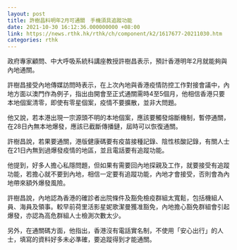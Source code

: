 ```yaml
---
layout: post
title: 許樹昌料明年2月可通關　手機須具追蹤功能
date: 2021-10-30 16:12:36.000000000 +08:00
link: https://news.rthk.hk/rthk/ch/component/k2/1617677-20211030.htm
categories: rthk
---
```


政府專家顧問、中大呼吸系統科講座教授許樹昌表示，預計香港明年2月就能夠與內地通關。

許樹昌接受內地傳媒訪問時表示，在上次內地與香港疫情防控工作對接會議中，內地方面以澳門作為例子，指出由開會至正式通關需時4至5個月，他相信香港只要本地個案清零，即使有零星個案，疫情不要擴散，並非大問題。

他又說，若本港出現一宗源頭不明的本地個案，應該要觸發熔斷機制，暫停通關，在28日內無本地爆發，應該已截斷傳播鏈，屆時可以恢復通關。

許樹昌說，若果要通關，港版健康碼要有疫苗接種記錄、陰性核酸記錄，有關人士在21日內無到過爆發疫情的地區，並且電話要有追蹤功能。

他提到，好多人擔心私隱問題，但如果有需要回內地探親及工作，就要接受有追蹤功能，若擔心就不要到內地，相信一定要有追蹤功能，內地才會接受，否則會為內地帶來額外爆發風險。

許樹昌說，內地認為香港的確診者出院條件及豁免檢疫群組太寬鬆，包括機組人員、海員及領事。較早前荷里活影星妮歌潔曼獲准豁免，內地擔心豁免群組會引起爆發，亦認為高危群組人士檢測次數太少。

另外，在通關碼方面，他指出，香港沒有電話實名制，不使用「安心出行」的人士，填寫的資料好多未必準確，要追蹤得到才能通關。
